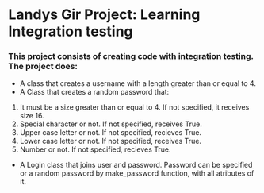# Landys Gir Project: Learning Integration testing
### This project consists of creating code with integration testing. The project does:
* A class that creates a username with a length greater than or equal to 4.
* A Class that creates a random password that:
1. It must be a size greater than or equal to 4. If not specified, it receives size 16.
2. Special character or not. If not specified, receives True.
3. Upper case letter or not. If not specified, recieves True.
4. Lower case letter or not. If not specified, receives True.
5. Number or not. If not specified, recieves True.

* A Login class that joins user and password. Password can be specified or a random password by make_password function,
with all atributes of it.